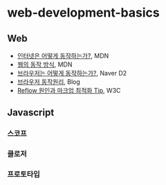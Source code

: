 # web-development-basics

## Web

- [인터넷은 어떻게 동작하는가?](https://wiki.developer.mozilla.org/ko/docs/Learn/Common_questions/How_does_the_Internet_work), MDN
- [웹의 동작 방식](https://wiki.developer.mozilla.org/ko/docs/Learn/Getting_started_with_the_web/%EC%9B%B9%EC%9D%98_%EB%8F%99%EC%9E%91_%EB%B0%A9%EC%8B%9D), MDN
- [브라우저는 어떻게 동작하는가?](https://d2.naver.com/helloworld/59361), Naver D2
- [브라우저 동작원리](https://poiemaweb.com/js-browser), Blog
- [Reflow 원인과 마크업 최적화 Tip](http://lists.w3.org/Archives/Public/public-html-ig-ko/2011Sep/att-0031/Reflow_____________________________Tip.pdf), W3C


## Javascript

### 스코프

### 클로저

### 프로토타입

